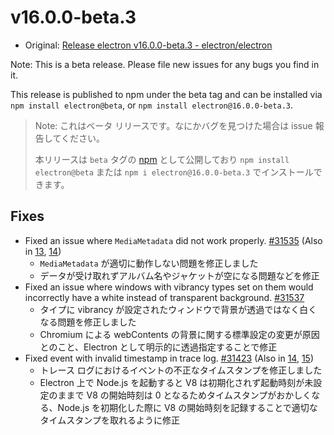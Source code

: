 # v16.0.0-beta.3

- Original: [Release electron v16.0.0-beta.3 - electron/electron](https://github.com/electron/electron/releases/tag/v16.0.0-beta.3)

Note: This is a beta release. Please file new issues for any bugs you find in it.

This release is published to npm under the beta tag and can be installed via `npm install electron@beta`, or `npm install electron@16.0.0-beta.3`.

> Note: これはベータ リリースです。なにかバグを見つけた場合は issue 報告してください。
>
> 本リリースは `beta` タグの [npm](https://www.npmjs.com/package/electron) として公開しており `npm install electron@beta` または `npm i electron@16.0.0-beta.3` でインストールできます。

## Fixes

- Fixed an issue where `MediaMetadata` did not work properly. [#31535](https://github.com/electron/electron/pull/31535) (Also in [13](https://github.com/electron/electron/pull/31532), [14](https://github.com/electron/electron/pull/31533))
  - `MediaMetadata` が適切に動作しない問題を修正しました
  - データが受け取れずアルバム名やジャケットが空になる問題などを修正
- Fixed an issue where windows with vibrancy types set on them would incorrectly have a white instead of transparent background. [#31537](https://github.com/electron/electron/pull/31537)
  - タイプに vibrancy が設定されたウィンドウで背景が透過ではなく白くなる問題を修正しました
  - Chromium による webContents の背景に関する標準設定の変更が原因とのこと、Electron として明示的に透過指定することで修正
- Fixed event with invalid timestamp in trace log. [#31423](https://github.com/electron/electron/pull/31423) (Also in [14](https://github.com/electron/electron/pull/31421), [15](https://github.com/electron/electron/pull/31422))
  - トレース ログにおけるイベントの不正なタイムスタンプを修正しました
  - Electron 上で Node.js を起動すると V8 は初期化されず起動時刻が未設定のままで V8 の開始時刻は 0 となるためタイムスタンプがおかしくなる、Node.js を初期化した際に V8 の開始時刻を記録することで適切なタイムスタンプを取れるように修正
